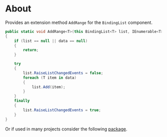 ﻿# About

Provides an extension method `AddRange` for the `BindingList` component.

```csharp
public static void AddRange<T>(this BindingList<T> list, IEnumerable<T> data)
{
    if (list == null || data == null)
    {
        return;
    }

    try
    {
        list.RaiseListChangedEvents = false;
        foreach (T item in data)
        {
            list.Add(item);
        }
    }
    finally
    {
        list.RaiseListChangedEvents = true;
    }
}
```

Or if used in many projects consider the following [package](https://www.nuget.org/packages/BindingListLibrary/).